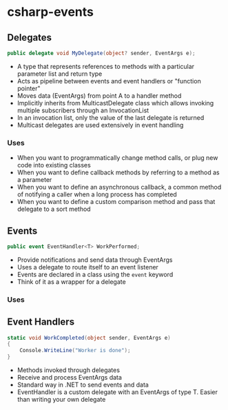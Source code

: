 # csharp-events

## Delegates
```csharp
public delegate void MyDelegate(object? sender, EventArgs e);
```
- A type that represents references to methods with a particular parameter list and return type
- Acts as pipeline between events and event handlers or "function pointer"
- Moves data (EventArgs) from point A to a handler method
- Implicitly inherits from MulticastDelegate class which allows invoking multiple subscribers through an InvocationList
- In an invocation list, only the value of the last delegate is returned
- Multicast delegates are used extensively in event handling
### Uses
- When you want to programmatically change method calls, or plug new code into existing classes
- When you want to define callback methods by referring to a method as a parameter
- When you want to define an asynchronous callback, a common method of notifying a caller when a long process has completed
- When you want to define a custom comparison method and pass that delegate to a sort method


## Events
```csharp
public event EventHandler<T> WorkPerformed;
```
- Provide notifications and send data through EventArgs
- Uses a delegate to route itself to an event listener
- Events are declared in a class using the `event` keyword
- Think of it as a wrapper for a delegate
### Uses

## Event Handlers
```csharp
static void WorkCompleted(object sender, EventArgs e)
{
    Console.WriteLine("Worker is done");
}
```
- Methods invoked through delegates
- Receive and process EventArgs data
- Standard way in .NET to send events and data
- EventHandler<T> is a custom delegate with an EventArgs of type T. Easier than writing your own delegate

